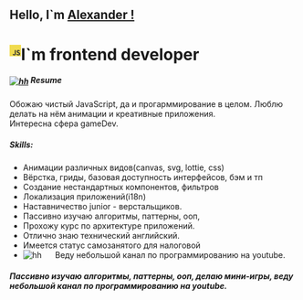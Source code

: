 ## Hello, I`m [Alexander !][telega]

# <img align="left" alt="JavaScript" width="20" src="https://raw.githubusercontent.com/github/explore/80688e429a7d4ef2fca1e82350fe8e3517d3494d/topics/javascript/javascript.png" /> I`m frontend developer

##### [<img align="center" alt="hh" width="20" src="https://i.hh.ru/logos/svg/hh.ru__min_.svg?v=11032019" />][hh] Resume 
Обожаю чистый JavaScript, да и прогарммирование в целом. Люблю делать на нём анимации и креативные приложения.
<br> Интересна сфера gameDev.

##### Skills:
- Анимации различных видов(canvas, svg, lottie, css)
- Вёрстка, гриды, базовая доступность интерфейсов, бэм и тп
- Создание нестандартных компонентов, фильтров
- Локализация приложений(i18n)
- Наставничество junior - верстальщиков.
- Пассивно изучаю алгоритмы, паттерны, ооп, 
- Прохожу курс по архитектуре приложений.
- Отлично знаю технический английский.
- Имеется статус самозанятого для налоговой
- Веду небольшой канал по программированию на youtube.
[<img align="left" alt="hh" width="56" src="https://www.gstatic.com/youtube/img/branding/youtubelogo/svg/youtubelogo.svg" />][youtube]

#####  Пассивно изучаю алгоритмы, паттерны, ооп, делаю мини-игры, веду небольшой канал по программированию на youtube. 


[youtube]: https://www.youtube.com/c/WEBSTART-LIVE
[telega]: https://t.me/hard_magic
[hh]: https://voronezh.hh.ru/resume/db80ce62ff07c1cfdd0039ed1f7a38707a716c

